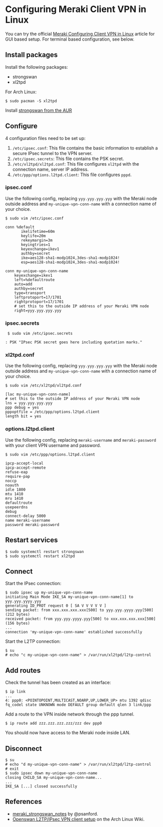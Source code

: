 # Configuring Meraki Client VPN in Linux

You can try the official [Meraki Configuring Client VPN in Linux](https://documentation.meraki.com/MX-Z/Client_VPN/Configuring_Client_VPN_in_Linux) article for GUI based setup.
For terminal based configuration, see below.

## Install packages

Install the following packages:
 * strongswan
 * xl2tpd

For Arch Linux:
```
$ sudo pacman -S xl2tpd
```
Install [strongswan from the AUR](https://aur.archlinux.org/packages/strongswan/)

## Configure

4 configuration files need to be set up:
 1. `/etc/ipsec.conf`: This file contains the basic information to establish a secure IPsec tunnel to the VPN server. 
 2. `/etc/ipsec.secrets`: This file contains the PSK secret.
 3. `/etc/xl2tpd/xl2tpd.conf`: This file configures `xl2tpd` with the connection name, server IP address.
 4. `/etc/ppp/options.l2tpd.client`: This file configures `pppd`.
 
 ### ipsec.conf
 
 Use the following config, replacing `yyy.yyy.yyy.yyy` with the Meraki node outside address and `my-unique-vpn-conn-name` with a connection name of your choice.
 
 ```
 $ sudo vim /etc/ipsec.conf
 
 conn %default
        ikelifetime=60m
        keylife=20m
        rekeymargin=3m
        keyingtries=1
        keyexchange=ikev1
        authby=secret
        ike=aes128-sha1-modp1024,3des-sha1-modp1024!
        esp=aes128-sha1-modp1024,3des-sha1-modp1024!

conn my-unique-vpn-conn-name
     keyexchange=ikev1
     left=%defaultroute
     auto=add
     authby=secret
     type=transport
     leftprotoport=17/1701
     rightprotoport=17/1701
     # set this to the outside IP address of your Meraki VPN node
     right=yyy.yyy.yyy.yyy

```

### ipsec.secrets

```
 $ sudo vim /etc/ipsec.secrets

: PSK "IPsec PSK secret goes here including quotation marks."

```

### xl2tpd.conf

Use the following config, replacing `yyy.yyy.yyy.yyy` with the Meraki node outside address and `my-unique-vpn-conn-name` with a connection name of your choice.

```
$ sudo vim /etc/xl2tpd/xl2tpd.conf

[lac my-unique-vpn-conn-name]
# set this to the outside IP address of your Meraki VPN node
lns = yyy.yyy.yyy.yyy
ppp debug = yes 
pppoptfile = /etc/ppp/options.l2tpd.client
length bit = yes

```

### options.l2tpd.client

Use the following config, replacing `meraki-username` and `meraki-password` with your client VPN username and password.

```
$ sudo vim /etc/ppp/options.l2tpd.client

ipcp-accept-local
ipcp-accept-remote
refuse-eap
require-pap
noccp
noauth
idle 1800
mtu 1410
mru 1410
defaultroute
usepeerdns
debug
connect-delay 5000
name meraki-username
password meraki-password

```

## Restart services

```
$ sudo systemctl restart strongswan
$ sudo systemctl restart xl2tpd

```

## Connect

Start the IPsec connection:

```
$ sudo ipsec up my-unique-vpn-conn-name
initiating Main Mode IKE_SA my-unique-vpn-conn-name[1] to yyy.yyy.yyyy.yyy
generating ID_PROT request 0 [ SA V V V V V ]
sending packet: from xxx.xxx.xxx.xxx[500] to yyy.yyy.yyyy.yyy[500] (212 bytes)
received packet: from yyy.yyy.yyyy.yyy[500] to xxx.xxx.xxx.xxx[500] (156 bytes)
...
connection 'my-unique-vpn-conn-name' established successfully

```

Start the L2TP connection:
```
$ su
# echo "c my-unique-vpn-conn-name" > /var/run/xl2tpd/l2tp-control

```

## Add routes

Check the tunnel has been created as an interface:
```
$ ip link
...
4: ppp0: <POINTOPOINT,MULTICAST,NOARP,UP,LOWER_UP> mtu 1392 qdisc fq_codel state UNKNOWN mode DEFAULT group default qlen 3 link/ppp
```

Add a route to the VPN inside network through the ppp tunnel.
```
$ ip route add zzz.zzz.zzz.zzz/zzz dev ppp0

```

You should now have access to the Meraki node inside LAN.

## Disconnect
```
$ su
# echo "d my-unique-vpn-conn-name" > /var/run/xl2tpd/l2tp-control
# exit
$ sudo ipsec down my-unique-vpn-conn-name
closing CHILD_SA my-unique-vpn-conn-name...
...
IKE_SA [...] closed successfully

```

## References

 * [meraki_strongswan_notes](https://gist.github.com/psanford/42c550a1a6ad3cb70b13e4aaa94ddb1c) by @psanford.
 * [Openswan L2TP/IPsec VPN client setup](https://wiki.archlinux.org/index.php/Openswan_L2TP/IPsec_VPN_client_setup) on the Arch Linux Wiki.
